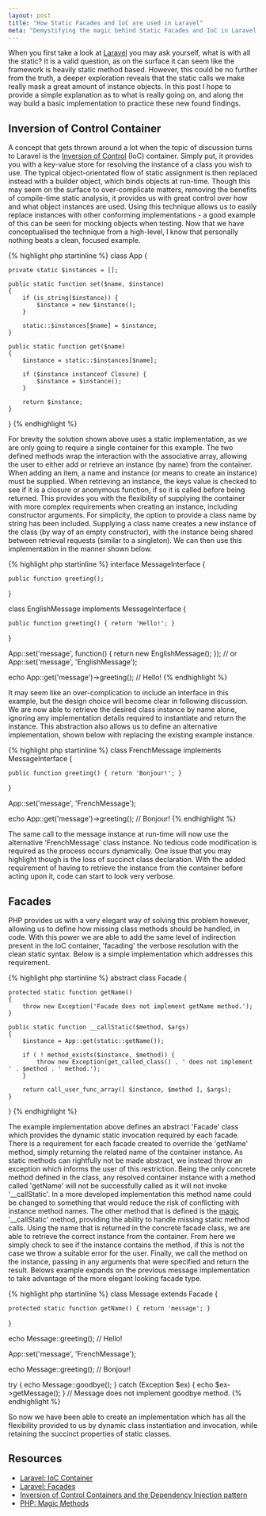 ```yaml
---
layout: post
title: "How Static Facades and IoC are used in Laravel"
meta: "Demystifying the magic behind Static Facades and IoC in Laravel."
---
```


When you first take a look at [Laravel](http://laravel.com/) you may ask yourself, what is with all the static?
It is a valid question, as on the surface it can seem like the framework is heavily static method based.
However, this could be no further from the truth, a deeper exploration reveals that the static calls we make really mask a great amount of instance objects.
In this post I hope to provide a simple explanation as to what is really going on, and along the way build a basic implementation to practice these new found findings.
<!--more-->

## Inversion of Control Container

A concept that gets thrown around a lot when the topic of discussion turns to Laravel is the [Inversion of Control](http://en.wikipedia.org/wiki/Inversion_of_control) (IoC) container.
Simply put, it provides you with a key-value store for resolving the instance of a class you wish to use.
The typical object-orientated flow of static assignment is then replaced instead with a builder object, which binds objects at run-time.
Though this may seem on the surface to over-complicate matters, removing the benefits of compile-time static analysis, it provides us with great control over how and what object instances are used.
Using this technique allows us to easily replace instances with other conforming implementations - a good example of this can be seen for mocking objects when testing.
Now that we have conceptualised the technique from a high-level, I know that personally nothing beats a clean, focused example.

{% highlight php startinline %}
class App {

    private static $instances = [];

    public static function set($name, $instance)
    {
        if (is_string($instance)) {
            $instance = new $instance();
        }

        static::$instances[$name] = $instance;
    }

    public static function get($name)
    {
        $instance = static::$instances[$name];

        if ($instance instanceof Closure) {
            $instance = $instance();
        }

        return $instance;
    }

}
{% endhighlight %}

For brevity the solution shown above uses a static implementation, as we are only going to require a single container for this example.
The two defined methods wrap the interaction with the associative array, allowing the user to either add or retrieve an instance (by name) from the container.
When adding an item, a name and instance (or means to create an instance) must be supplied.
When retrieving an instance, the keys value is checked to see if it is a closure or anonymous function, if so it is called before being returned.
This provides you with the flexibility of supplying the container with more complex requirements when creating an instance, including constructor arguments.
For simplicity, the option to provide a class name by string has been included.
Supplying a class name creates a new instance of the class (by way of an empty constructor), with the instance being shared between retrieval requests (similar to a singleton).
We can then use this implementation in the manner shown below.

{% highlight php startinline %}
interface MessageInterface {

    public function greeting();

}

class EnglishMessage implements MessageInterface {

    public function greeting() { return 'Hello!'; }

}

App::set('message', function() { return new EnglishMessage(); });
// or
App::set('message', 'EnglishMessage');

echo App::get('message')->greeting(); // Hello!
{% endhighlight %}

It may seem like an over-complication to include an interface in this example, but the design choice will become clear in following discussion.
We are now able to retrieve the desired class instance by name alone, ignoring any implementation details required to instantiate and return the instance.
This abstraction also allows us to define an alternative implementation, shown below with replacing the existing example instance.

{% highlight php startinline %}
class FrenchMessage implements MessageInterface {

    public function greeting() { return 'Bonjour!'; }

}

App::set('message', 'FrenchMessage');

echo App::get('message')->greeting(); // Bonjour!
{% endhighlight %}

The same call to the message instance at run-time will now use the alternative 'FrenchMessage' class instance.
No tedious code modification is required as the process occurs dynamically.
One issue that you may highlight though is the loss of succinct class declaration.
With the added requirement of having to retrieve the instance from the container before acting upon it, code can start to look very verbose.

## Facades

PHP provides us with a very elegant way of solving this problem however, allowing us to define how missing class methods should be handled, in code.
With this power we are able to add the same level of indirection present in the IoC container, 'facading' the verbose resolution with the clean static syntax.
Below is a simple implementation which addresses this requirement.

{% highlight php startinline %}
abstract class Facade {

    protected static function getName()
    {
        throw new Exception('Facade does not implement getName method.');
    }

    public static function __callStatic($method, $args)
    {
        $instance = App::get(static::getName());

        if ( ! method_exists($instance, $method)) {
            throw new Exception(get_called_class() . ' does not implement ' . $method . ' method.');
        }

        return call_user_func_array([ $instance, $method ], $args);
    }

}
{% endhighlight %}

The example implementation above defines an abstract 'Facade' class which provides the dynamic static invocation required by each facade.
There is a requirement for each facade created to override the 'getName' method, simply returning the related name of the container instance.
As static methods can rightfully not be made abstract, we instead throw an exception which informs the user of this restriction.
Being the only concrete method defined in the class, any resolved container instance with a method called 'getName' will not be successfully called as it will not invoke '__callStatic'.
In a more developed implementation this method name could be changed to something that would reduce the risk of conflicting with instance method names.
The other method that is defined is the [magic](http://www.php.net/manual/en/language.oop5.magic.php) '__callStatic' method, providing the ability to handle missing static method calls.
Using the name that is returned in the concrete facade class, we are able to retrieve the correct instance from the container.
From here we simply check to see if the instance contains the method, if this is not the case we throw a suitable error for the user.
Finally, we call the method on the instance, passing in any arguments that were specified and return the result.
Belows example expands on the previous message implementation to take advantage of the more elegant looking facade type.

{% highlight php startinline %}
class Message extends Facade {

    protected static function getName() { return 'message'; }

}

echo Message::greeting(); // Hello!

App::set('message', 'FrenchMessage');

echo Message::greeting(); // Bonjour!

try {
    echo Message::goodbye();
} catch (Exception $ex) {
    echo $ex->getMessage();
} // Message does not implement goodbye method.
{% endhighlight %}

So now we have been able to create an implementation which has all the flexibility provided to us by dynamic class instantiation and invocation, while retaining the succinct properties of static classes.

## Resources

- [Laravel: IoC Container](http://laravel.com/docs/ioc)
- [Laravel: Facades](http://laravel.com/docs/facades)
- [Inversion of Control Containers and the Dependency Injection pattern](http://martinfowler.com/articles/injection.html)
- [PHP: Magic Methods](http://www.php.net/manual/en/language.oop5.magic.php)